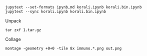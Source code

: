 ```
jupytext --set-formats ipynb,md korali.ipynb korali.bin.ipynb
jupytext --sync korali.ipynb korali.bin.ipynb
```

Unpack
```
tar zxf 1.tar.gz
```

Collage
```
montage -geometry +0+0 -tile 8x immuno.*.png out.png
```
